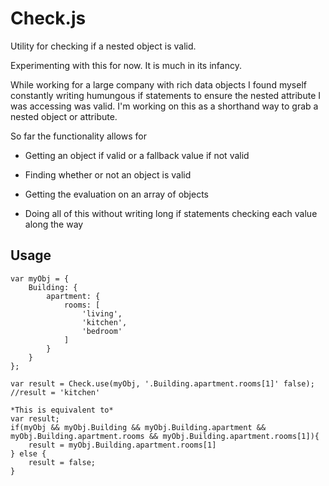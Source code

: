 Check.js
=====

Utility for checking if a nested object is valid.

Experimenting with this for now. It is much in its infancy.

While working for a large company with rich data objects I 
found myself constantly writing humungous if statements to ensure
the nested attribute I was accessing was valid. I'm working on this
as a shorthand way to grab a nested object or attribute.

So far the functionality allows for 

- Getting an object if valid or a fallback value if not valid

- Finding whether or not an object is valid

- Getting the evaluation on an array of objects

- Doing all of this without writing long if statements checking 
each value along the way

Usage
----
	var myObj = {
		Building: {
			apartment: {
				rooms: [
					'living',
					'kitchen',
					'bedroom'
				]
			}
		}
	};

	var result = Check.use(myObj, '.Building.apartment.rooms[1]' false);
	//result = 'kitchen'
	
	*This is equivalent to*
	var result;
	if(myObj && myObj.Building && myObj.Building.apartment && myObj.Building.apartment.rooms && myObj.Building.apartment.rooms[1]){
		result = myObj.Building.apartment.rooms[1]
	} else {
		result = false;
	}